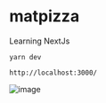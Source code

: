 # matpizza
Learning NextJs

```yarn dev```

```http://localhost:3000/```

![image](https://user-images.githubusercontent.com/14844393/163405658-56a11539-0ffa-42b8-aea9-47e75b533899.png)
